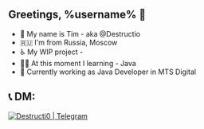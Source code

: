 ## Greetings, %username% 👋
- 🐼 My name is Tim - aka @Destructio
- 🇷🇺 I'm from Russia, Moscow
- ♿ My WIP project - 
- 👨‍🎓 At this moment I learning - Java
- 💼 Currently working as Java Developer in MTS Digital

## 📞 DM:
[<img alt="Destructi0 | Telegram" src="https://img.shields.io/badge/-Telegram-2CA5E0.svg?logo=telegram&style=for-the-badge"/>][telegram]

[telegram]: https://t.me/tnaumov
